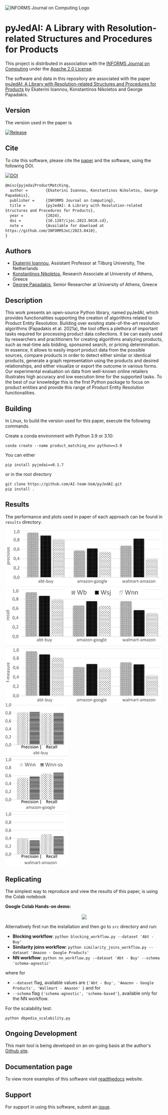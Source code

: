 ![INFORMS Journal on Computing Logo](https://INFORMSJoC.github.io/logos/INFORMS_Journal_on_Computing_Header.jpg)

# pyJedAI: A Library with Resolution-related Structures and Procedures for Products

This project is distributed in association with the [INFORMS Journal on
Computing](https://pubsonline.informs.org/journal/ijoc) under the [Apache 2.0 License](LICENSE).

The software and data in this repository are associated with the paper [pyJedAI: A Library with Resolution-related Structures and Procedures for Products](https://doi.org/10.1287/ijoc.2023.0410) by Ekaterini Ioannou, Konstantinos Nikoletos and George Papadakis. 

## Version

The version used in the paper is

[![Release](https://img.shields.io/github/v/release/INFORMSJoC/Template?sort=semver)](https://github.com/AI-team-UoA/pyJedAI/releases/tag/0.1.7)

## Cite

To cite this software, please cite the [paper](https://doi.org/10.1287/ijoc.2023.0410) and the software, using the following DOI.

[![DOI](https://zenodo.org/badge/285853815.svg)](https://zenodo.org/badge/latestdoi/285853815)

```
@misc{pyjedaiProductMatching,
  author =        {Ekaterini Ioannou, Konstantinos Nikoletos, George Papadakis},
  publisher =     {INFORMS Journal on Computing},
  title =         {pyJedAI: A Library with Resolution-related Structures and Procedures for Products},
  year =          {2024},
  doi =           {10.1287/ijoc.2023.0410.cd},
  note =          {Available for download at https://github.com/INFORMSJoC/2023.0410},
}
```

## Authors

- [Ekaterini Ioannou](https://www.tilburguniversity.edu/staff/ekaterini-ioannou), Assistant Professor at Tilburg University, The Netherlands 
- [Konstantinos Nikoletos](https://nikoletos-k.github.io), Research Associate at University of Athens, Greece
- [George Papadakis](https://gpapadis.wordpress.com), Senior Researcher at University of Athens, Greece

## Description

This work presents an open-source Python library, named pyJedAI, which provides functionalities supporting the creation of algorithms related to Product Entity Resolution. Building over existing state-of-the-art resolution algorithms (Papadakis et al. 2021a), the tool offers a plethora of important tasks required for processing product data collections. It be can easily used by researchers and practitioners for creating algorithms analyzing products, such as real-time ads bidding, sponsored search, or pricing determination. In essence, it allows to easily import product data from the possible sources, compare products in order to detect either similar or identical products, generate a graph representation using the products and desired relationships, and either visualize or export the outcome in various forms. Our experimental evaluation on data from well-known online retailers illustrates high accuracy and low execution time for the supported tasks. To the best of our knowledge this is the first Python package to
focus on product entities and provide this range of Product Entity Resolution functionalities. 

## Building

In Linux, to build the version used for this paper, execute the following commands.

Create a conda environment with Python 3.9 or 3.10:
```
conda create --name product_matching_env python==3.9
```

You can either 
```
pip install pyjedai==0.1.7
```

or in the root directory
```
git clone https://github.com/AI-team-UoA/pyJedAI.git
pip install . 
```

## Results

The performance and plots used in paper of each approach can be found in `results` directory.

<span>
 <img align="center" src="./results/Performance_Workflows.png" width=500/> 
 <img align="center" src="./results/Improvement_WorkflowNN.png" width=200/> 
 </span>


## Replicating

The simplest way to reproduce and view the results of this paper, is using the Colab notebook

__Google Colab Hands-on demo:__ 

<div align="center">
    <a href="https://colab.research.google.com/drive/1VB_DfIT3eLXhlg6vGZSCWrJKc7AcLIpA?usp=sharing">
        <img align="center" src="https://3.bp.blogspot.com/-apoBeWFycKQ/XhKB8fEprwI/AAAAAAAACM4/Sl76yzNSNYwlShIBrheDAum8L9qRtWNdgCLcBGAsYHQ/s1600/colab.png" width=120/> 
    </a>
</div>

Alternatively first run the installation and then go to `src` directory and run:

- **Blocking workflow**: `python blocking_workflow.py --dataset 'Abt - Buy'`
- **Similarity joins workflow**: `python similarity_joins_workflow.py --dataset 'Amazon - Google Products'`
- **NN workflow**: `python nn_workflow.py --dataset 'Abt - Buy' --schema 'schema-agnostic' `

where for
- `--dataset` flag, available values are `{'Abt - Buy', 'Amazon - Google Products', 'Wallmart - Amazon' }` and for
- `--schema` flag `{'schema-agnostic', 'schema-based'}`, available only for the NN workflow.

For the scalability test:

```
python dbpedia_scalability.py
```

## Ongoing Development

This main tool is being developed on an on-going basis at the author's
[Github site](https://github.com/AI-team-UoA/pyJedAI).

## Documentation page

To view more examples of this software visit [readthedocs](https://pyjedai.readthedocs.io/en/latest/intro.html) website. 

## Support

For support in using this software, submit an
[issue](https://github.com/AI-team-UoA/pyJedAI/issues/new).

